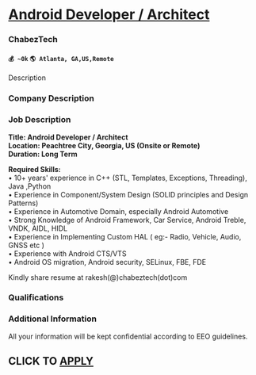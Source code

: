 # [Android Developer / Architect](https://www.remotewlb.com/apply/android-developer-architect)  
### ChabezTech  
#### `💰 ~0k` `🌎 Atlanta, GA,US,Remote`  

Description

### Company Description

### Job Description

 **Title: Android Developer / Architect  
Location: Peachtree City, Georgia, US (Onsite or Remote)  
Duration: Long Term**

 **Required Skills:**  
• 10+ years' experience in C++ (STL, Templates, Exceptions, Threading), Java ,Python  
• Experience in Component/System Design (SOLID principles and Design Patterns)  
• Experience in Automotive Domain, especially Android Automotive  
• Strong Knowledge of Android Framework, Car Service, Android Treble, VNDK, AIDL, HIDL  
• Experience in Implementing Custom HAL ( eg:- Radio, Vehicle, Audio, GNSS etc )  
• Experience with Android CTS/VTS  
• Android OS migration, Android security, SELinux, FBE, FDE  

Kindly share resume at rakesh(@)chabeztech(dot)com

### Qualifications

### Additional Information

All your information will be kept confidential according to EEO guidelines.

  
## CLICK TO [APPLY](https://www.remotewlb.com/apply/android-developer-architect)

